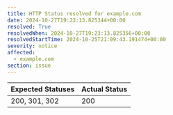 ```yaml
---
title: HTTP Status resolved for example.com
date: 2024-10-27T19:23:13.825344+00:00
resolved: True
resolvedWhen: 2024-10-27T19:23:13.825356+00:00
resolvedStartTime: 2024-10-25T21:09:43.191474+00:00
severity: notice
affected:
  - example.com
section: issue
---
```


| Expected Statuses | Actual Status  |
|-------------------|----------------|
| 200, 301, 302 | 200 |
